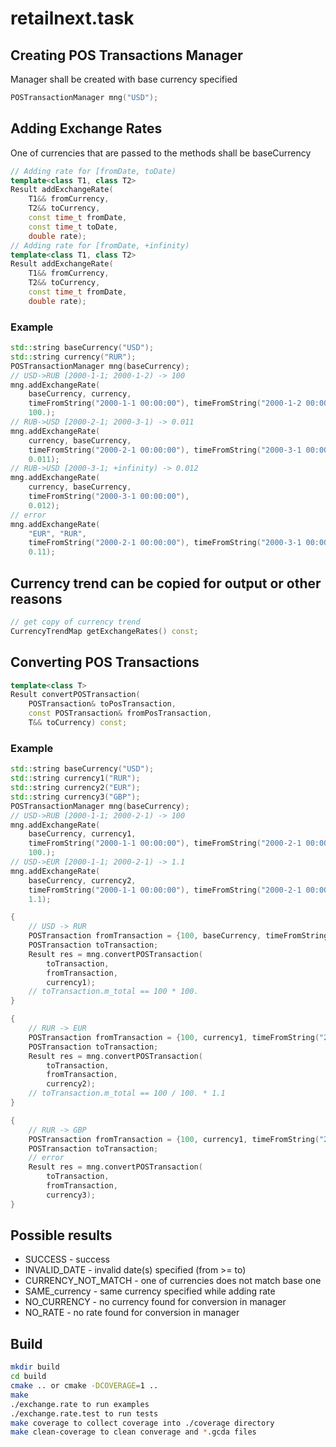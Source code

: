 # retailnext.task

## Creating POS Transactions Manager
Manager shall be created with base currency specified

```c++
POSTransactionManager mng("USD");
```

## Adding Exchange Rates
One of currencies that are passed to the methods shall be baseCurrency

```c++
// Adding rate for [fromDate, toDate)
template<class T1, class T2>
Result addExchangeRate(
    T1&& fromCurrency,
    T2&& toCurrency,
    const time_t fromDate,
    const time_t toDate,
    double rate);
// Adding rate for [fromDate, +infinity)
template<class T1, class T2>
Result addExchangeRate(
    T1&& fromCurrency,
    T2&& toCurrency,
    const time_t fromDate,
    double rate);
```

### Example
```c++
std::string baseCurrency("USD");
std::string currency("RUR");
POSTransactionManager mng(baseCurrency);
// USD->RUB [2000-1-1; 2000-1-2) -> 100
mng.addExchangeRate(
    baseCurrency, currency,
    timeFromString("2000-1-1 00:00:00"), timeFromString("2000-1-2 00:00:00"),
    100.);
// RUB->USD [2000-2-1; 2000-3-1) -> 0.011
mng.addExchangeRate(
    currency, baseCurrency,
    timeFromString("2000-2-1 00:00:00"), timeFromString("2000-3-1 00:00:00"),
    0.011);
// RUB->USD [2000-3-1; +infinity) -> 0.012
mng.addExchangeRate(
    currency, baseCurrency,
    timeFromString("2000-3-1 00:00:00"),
    0.012);
// error
mng.addExchangeRate(
    "EUR", "RUR",
    timeFromString("2000-2-1 00:00:00"), timeFromString("2000-3-1 00:00:00"),
    0.11);
```

## Currency trend can be copied for output or other reasons

```c++
// get copy of currency trend
CurrencyTrendMap getExchangeRates() const;
```

## Converting POS Transactions

```c++
template<class T>
Result convertPOSTransaction(
    POSTransaction& toPosTransaction,
    const POSTransaction& fromPosTransaction,
    T&& toCurrency) const;
```

### Example
```c++
std::string baseCurrency("USD");
std::string currency1("RUR");
std::string currency2("EUR");
std::string currency3("GBP");
POSTransactionManager mng(baseCurrency);
// USD->RUB [2000-1-1; 2000-2-1) -> 100
mng.addExchangeRate(
    baseCurrency, currency1,
    timeFromString("2000-1-1 00:00:00"), timeFromString("2000-2-1 00:00:00"),
    100.);
// USD->EUR [2000-1-1; 2000-2-1) -> 1.1
mng.addExchangeRate(
    baseCurrency, currency2,
    timeFromString("2000-1-1 00:00:00"), timeFromString("2000-2-1 00:00:00"),
    1.1);

{
    // USD -> RUR
    POSTransaction fromTransaction = {100, baseCurrency, timeFromString("2000-1-15 00:00:00")};
    POSTransaction toTransaction;
    Result res = mng.convertPOSTransaction(
        toTransaction,
        fromTransaction,
        currency1);
    // toTransaction.m_total == 100 * 100.
}

{
    // RUR -> EUR
    POSTransaction fromTransaction = {100, currency1, timeFromString("2000-1-15 00:00:00")};
    POSTransaction toTransaction;
    Result res = mng.convertPOSTransaction(
        toTransaction,
        fromTransaction,
        currency2);
    // toTransaction.m_total == 100 / 100. * 1.1
}

{
    // RUR -> GBP
    POSTransaction fromTransaction = {100, currency1, timeFromString("2000-1-15 00:00:00")};
    POSTransaction toTransaction;
    // error
    Result res = mng.convertPOSTransaction(
        toTransaction,
        fromTransaction,
        currency3);
}
```

## Possible results

* SUCCESS - success
* INVALID_DATE - invalid date(s) specified (from >= to)
* CURRENCY_NOT_MATCH - one of currencies does not match base one
* SAME_currency - same currency specified while adding rate
* NO_CURRENCY - no currency found for conversion in manager
* NO_RATE - no rate found for conversion in manager

## Build

```bash
mkdir build
cd build
cmake .. or cmake -DCOVERAGE=1 ..
make
./exchange.rate to run examples
./exchange.rate.test to run tests
make coverage to collect coverage into ./coverage directory
make clean-coverage to clean converage and *.gcda files
```